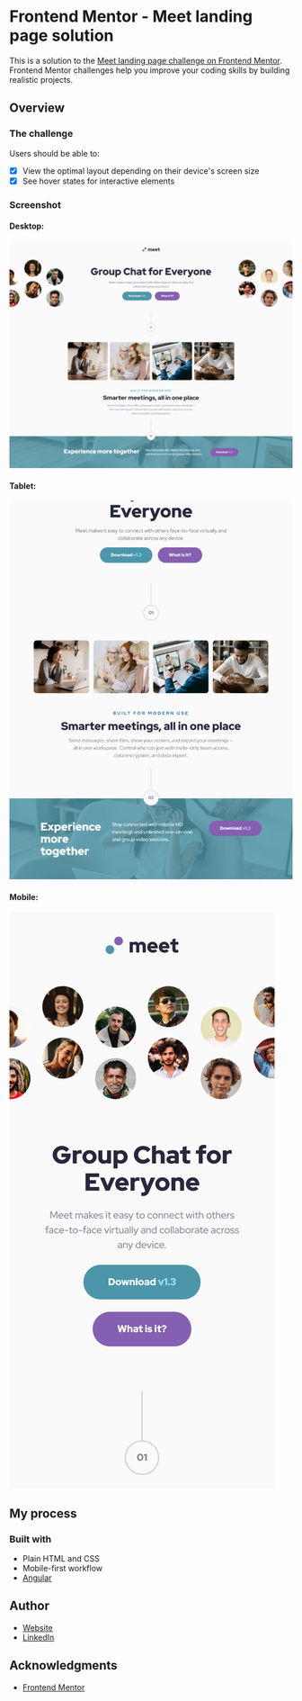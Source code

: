 # Frontend Mentor - Meet landing page solution

This is a solution to the [Meet landing page challenge on Frontend Mentor](https://www.frontendmentor.io/challenges/meet-landing-page-rbTDS6OUR). Frontend Mentor challenges help you improve your coding skills by building realistic projects.

## Overview

### The challenge

Users should be able to:

- [x] View the optimal layout depending on their device's screen size
- [x] See hover states for interactive elements

### Screenshot

#### Desktop:

![Desktop](src/assets/screenshot-desktop.png)

#### Tablet:

![Mobile](src/assets/screenshot-tablet.png)

#### Mobile:

![Mobile](src/assets/screenshot-mobile.png)

## My process

### Built with

- Plain HTML and CSS
- Mobile-first workflow
- [Angular](https://angular.dev/)

## Author

- [Website](https://www.ckarakoc.nl)
- [LinkedIn](https://www.linkedin.com/in/celal-karakoç/)

## Acknowledgments

- [Frontend Mentor](https://www.frontendmentor.io)
